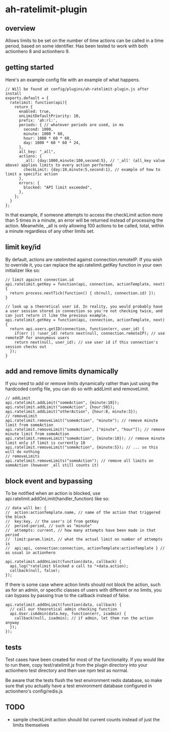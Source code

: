 # ah-ratelimit-plugin

## overview

Allows limits to be set on the number of time actions can be called in a time period, based on some identifier.  Has been tested to work with both actionhero 8 and actionhero 9.


## getting started

Here's an example config file with an example of what happens.

    // Will be found at config/plugins/ah-ratelimit-plugin.js after install
    exports.default = {
      ratelimit: function(api){
        return {
          enabled: true,
          onLimitDefaultPriority: 10,
          prefix: 'ah:rl:',
          periods: { // whatever periods are used, in ms
            second: 1000,
            minute: 1000 * 60,
            hour: 1000 * 60 * 60,
            day: 1000 * 60 * 60 * 24,
          },
          all_key: "_all",
          actions: {
            _all: {day:1000,minute:100,second:5}, // '_all' (all_key value above) applies limits to every action performed
            checkLimit: {day:10,minute:5,second:1}, // example of how to limit a specific action
          },
          errors: {
            blocked: "API limit exceeded",
          },
        };
      }
    };

In that example, if someone attempts to access the checkLimit action more than 5 times in a minute, an error will be returned instead of processing the action.  Meanwhile, _all is only allowing 100 actions to be called, total, within a minute regardless of any other limits set.


## limit key/id

By default, actions are ratelimited against connection.remoteIP.  If you wish to override it, you can replace the api.ratelimit.getKey function in your own initializer like so:

    // limit against connection.id
    api.ratelimit.getKey = function(api, connection, actionTemplate, next) {
      return process.nextTick(function() { cb(null, connection.id) });
    }
    
    // look up a theoretical user id. In reality, you would probably have a user session stored in connection so you're not checking twice, and can just return it like the previous example.
    api.ratelimit.getKey = function(api, connection, actionTemplate, next) {
      return api.users.getID(connection, function(err, user_id) {
        if(err || !user_id) return next(null, connection.remoteIP); // use remoteIP for anonymous users
        return next(null, user_id); // use user id if this connection's session checks out
      });
    }

## add and remove limits dynamically

If you need to add or remove limits dynamically rather than just using the hardcoded config file, you can do so with addLimit and removeLimit.

    // addLimit
    api.ratelimit.addLimit("someAction", {minute:10});
    api.ratelimit.addLimit("someAction", {hour:50});
    api.ratelimit.addLimit("otherAction", {hour:8, minute:3});
    // removeLimit
    api.ratelimit.removeLimit("someAction", "minute"); // remove minute limit from someAction
    api.ratelimit.removeLimit("someAction", ["minute", "hour"]); // remove minute limit from someAction
    api.ratelimit.removeLimit("someAction", {minute:10}); // remove minute limit only if limit is currently 10
    api.ratelimit.removeLimit("someAction", {minute:5}); // ... so this will do nothing
    // removeLimits
    api.ratelimit.removeLimits("someAction"); // remove all limits on someAction (however _all still counts it)
    

## block event and bypassing

To be notified when an action is blocked, use api.ratelimit.addOnLimit(handler_function) like so:

    // data will be: {
    //  action:actionTemplate.name, // name of the action that triggered the block
    //  key:key, // the user's id from getKey
    //  period:period, // such as "minute"
    //  attempts: current, // how many attempts have been made in that period
    //  limit:param.limit, // what the actual limit on number of attempts is
    //  api:api, connection:connection, actionTemplate:actionTemplate } // as usual in actionhero
      
    api.ratelimit.addOnLimit(function(data, callback) {
      api.log("ratelimit blocked a call to "+data.action);
      callback(null, false);
    });
  
If there is some case where action limits should not block the action, such as for an admin, or specific classes of users with different or no limits, you can bypass by passing true to the callback instead of false.

    api.ratelimit.addOnLimit(function(data, callback) {
      // call our theoretical admin checking function
      api.User.isAdmin(data.key, function(err, isadmin) {
        callback(null, isadmin); // if admin, let them run the action anyway
      });
    });


## tests

Test cases have been created for most of the functionality.  If you would like to run them, copy test/ratelimit.js from the plugin directory into your actionhero test directory and then use npm test as normal.

Be aware that the tests flush the test environment redis database, so make sure that you actually have a test environment database configured in actionhero's config/redis.js

## TODO

* sample checkLimit action should list current counts instead of just the limits themselves